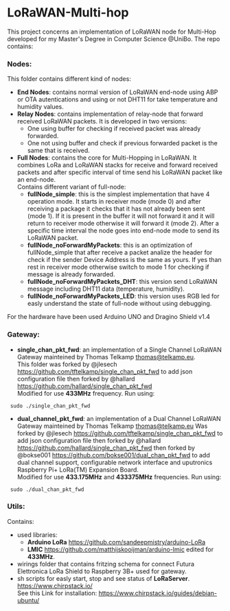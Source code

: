 # LoRaWAN-Multi-hop
This project concerns an implementation of LoRaWAN node for Multi-Hop developed for my Master's Degree in Computer Science @UniBo. The repo contains:
### Nodes:
This folder contains different kind of nodes:
- **End Nodes**: contains normal version of LoRaWAN end-node using ABP or OTA autentications and using or not DHT11 for take temperature and humidity values.
- **Relay Nodes**: contains implementation of relay-node that forward received LoRaWAN packets.  It is developed in two versions:  
  - One using buffer for checking if received packet was already forwarded.  
  - One not using buffer and check if previous forwarded packet is the same that is received.
- **Full Nodes**: contains the core for Multi-Hopping in LoRaWAN. It combines LoRa and LoRaWAN stacks for receive and forward received packets and after specific interval of time send his LoRaWAN packet like an end-node.  
Contains different variant of full-node:
  - __fullNode_simple__: this is the simplest implementation that have 4 operation mode. It starts in receiver mode (mode 0) and after receiving a package it checks that it has not already been sent (mode 1). If it is present in the buffer it will not forward it and it will return to receiver mode otherwise it will forward it (mode 2). After a specific time interval the node goes into end-node mode to send its LoRaWAN packet.
  - __fullNode_noForwardMyPackets__: this is an optimization of fullNode_simple that after receive a packet analize the header for check if the sender Device Address is the same as yours. If yes than rest in receiver mode otherwise switch to mode 1 for checking if message is already forwarded.
  - __fullNode_noForwardMyPackets_DHT__: this version send LoRaWAN message including DHT11 data (temperature, humidity).
  - __fullNode_noForwardMyPackets_LED__: this version uses RGB led for easly understand the state of full-node without using debugging.
  
For the hardware have been used Arduino UNO and Dragino Shield v1.4

### Gateway:
- **single_chan_pkt_fwd**: an implementation of a Single Channel LoRaWAN Gateway mainteined by Thomas Telkamp thomas@telkamp.eu.  
This folder was forked by @jlesech https://github.com/tftelkamp/single_chan_pkt_fwd to add json configuration file
then forked by @hallard https://github.com/hallard/single_chan_pkt_fwd  
Modified for use **433MHz** frequency. Run using: 
```console For run
 sudo ./single_chan_pkt_fwd
```
- **dual_channel_pkt_fwd**: an implementation of a Dual Channel LoRaWAN Gateway mainteined by Thomas Telkamp thomas@telkamp.eu
Was forked by @jlesech https://github.com/tftelkamp/single_chan_pkt_fwd to add json configuration file
then forked by @hallard https://github.com/hallard/single_chan_pkt_fwd then forked by @bokse001 https://github.com/bokse001/dual_chan_pkt_fwd to add dual channel support, configurable network interface and uputronics Raspberry Pi+ LoRa(TM) Expansion Board.  
Modified for use **433.175MHz** and **433375MHz**  frequencies. Run using: 
```console For run
 sudo ./dual_chan_pkt_fwd
```

### Utils:
Contains:
- used libraries:
  - **Arduino LoRa** https://github.com/sandeepmistry/arduino-LoRa 
  - **LMIC** https://github.com/matthijskooijman/arduino-lmic edited for **433MHz**.
- wirings folder that contains fritzing schema for connect Futura Elettronica LoRa Shield to Raspberry 3B+ used for gateway.
- sh scripts for easly start, stop and see status of **LoRaServer**. https://www.chirpstack.io/  
See this Link for installation: https://www.chirpstack.io/guides/debian-ubuntu/
